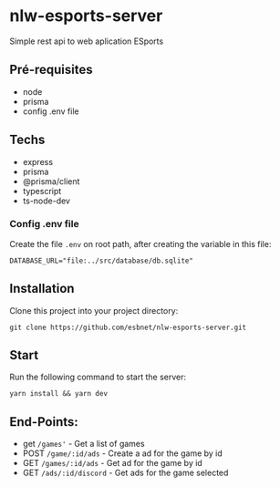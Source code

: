 # nlw-esports-server

Simple rest api to web aplication ESports

## Pré-requisites

- node
- prisma
- config .env file

## Techs

- express
- prisma
- @prisma/client
- typescript
- ts-node-dev

### Config .env file

Create the file `.env` on root path, after creating the variable in this file:

`DATABASE_URL="file:../src/database/db.sqlite"`

## Installation

Clone this project into your project directory:

`git clone https://github.com/esbnet/nlw-esports-server.git`

## Start

Run the following command to start the server:

`yarn install && yarn dev`

## End-Points:

- get `/games'` - Get a list of games
- POST `/game/:id/ads` - Create a ad for the game by id
- GET `/games/:id/ads` - Get ad for the game by id
- GET `/ads/:id/discord` - Get ads for the game selected
